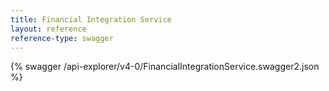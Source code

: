 ```yaml
---
title: Financial Integration Service
layout: reference
reference-type: swagger
---
```

{% swagger /api-explorer/v4-0/FinancialIntegrationService.swagger2.json %}
